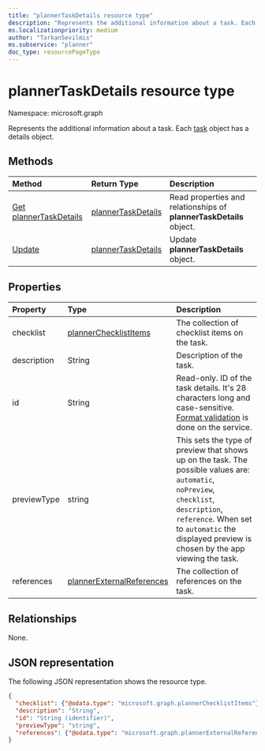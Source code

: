 ```yaml
---
title: "plannerTaskDetails resource type"
description: "Represents the additional information about a task. Each task object has a details object."
ms.localizationpriority: medium
author: "TarkanSevilmis"
ms.subservice: "planner"
doc_type: resourcePageType
---
```


# plannerTaskDetails resource type

Namespace: microsoft.graph

Represents the additional information about a task. Each [task](plannertask.md) object has a details object.


## Methods

| Method		   | Return Type	|Description|
|:---------------|:--------|:----------|
|[Get plannerTaskDetails](../api/plannertaskdetails-get.md) | [plannerTaskDetails](plannertaskdetails.md) |Read properties and relationships of **plannerTaskDetails** object.|
|[Update](../api/plannertaskdetails-update.md) | [plannerTaskDetails](plannertaskdetails.md)	|Update **plannerTaskDetails** object. |

## Properties
| Property	   | Type	|Description|
|:---------------|:--------|:----------|
|checklist|[plannerChecklistItems](plannerchecklistitems.md)|The collection of checklist items on the task.|
|description|String|Description of the task.|
|id|String| Read-only. ID of the task details. It's 28 characters long and case-sensitive. [Format validation](planner-identifiers-disclaimer.md) is done on the service.|
|previewType|string|This sets the type of preview that shows up on the task. The possible values are: `automatic`, `noPreview`, `checklist`, `description`, `reference`. When set to `automatic` the displayed preview is chosen by the app viewing the task.|
|references|[plannerExternalReferences](plannerexternalreferences.md)|The collection of references on the task.|

## Relationships
None.


## JSON representation
The following JSON representation shows the resource type.

<!--{
  "blockType": "resource",
  "optionalProperties": [],
  "baseType": "microsoft.graph.entity",
  "@odata.type": "microsoft.graph.plannerTaskDetails"
}-->

```json
{
  "checklist": {"@odata.type": "microsoft.graph.plannerChecklistItems"},
  "description": "String",
  "id": "String (identifier)",
  "previewType": "string",
  "references": {"@odata.type": "microsoft.graph.plannerExternalReferences"}
}
```

<!-- uuid: 8fcb5dbc-d5aa-4681-8e31-b001d5168d79
2015-10-25 14:57:30 UTC -->
<!-- {
  "type": "#page.annotation",
  "description": "plannerTaskDetails resource",
  "keywords": "",
  "section": "documentation",
  "tocPath": ""
}-->


